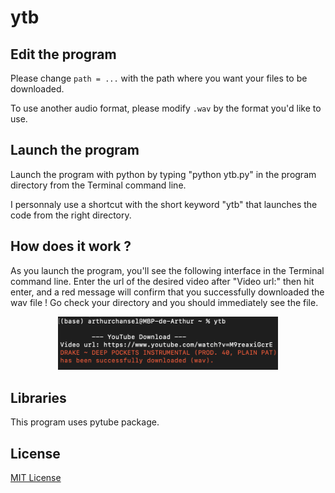 # ytb

## Edit the program
Please change `path = ...` with the path where you want your files to be downloaded.

To use another audio format, please modify `.wav` by the format you'd like to use.

## Launch the program
Launch the program with python by typing "python ytb.py" in the program directory from the Terminal command line.

I personnaly use a shortcut with the short keyword "ytb" that launches the code from the right directory.

## How does it work ?
As you launch the program, you'll see the following interface in the Terminal command line. Enter the url of the desired video after "Video url:" then hit enter, and a red message will confirm that you successfully downloaded the wav file ! Go check your directory and you should immediately see the file.

<p align="center">
  <img src="img/download.png" width=70% height=70%>
</p>

## Libraries
This program uses pytube package.

## License
[MIT License](LICENSE)
